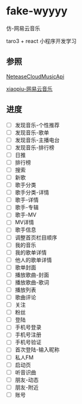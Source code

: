 # fake-wyyyy
仿-网易云音乐

taro3 + react 小程序开发学习

## 参照
[NeteaseCloudMusicApi](https://github.com/Binaryify/NeteaseCloudMusicApi)

[xiaopiu-网易云音乐](https://www.xiaopiu.com/square?searchText=%E7%BD%91%E6%98%93%E4%BA%91&libPop=project&libId=58e1d3a6770483bb5e710ae5)

## 进度
- [ ] 发现音乐-个性推荐
- [ ] 发现音乐-歌单
- [ ] 发现音乐-主播电台
- [ ] 发现音乐-排行榜
- [ ] 日推
- [ ] 排行榜
- [ ] 搜索
- [ ] 新歌
- [ ] 歌手分类
- [ ] 歌手分类-详情
- [ ] 歌手-详情
- [ ] 歌手-专辑
- [ ] 歌手-MV
- [ ] MV详情
- [ ] 歌手信息
- [ ] 调整首页栏目顺序
- [ ] 我的音乐
- [ ] 我的歌单详情
- [ ] 他人的歌单详情
- [ ] 歌单封面
- [ ] 播放歌曲-封面
- [ ] 播放歌曲-歌词
- [ ] 播放列表
- [ ] 歌曲评论
- [ ] 关注
- [ ] 粉丝
- [ ] 登陆
- [ ] 手机号登录
- [ ] 手机号注册
- [ ] 手机号验证
- [ ] 首次登陆-输入昵称
- [ ] 私人FM
- [ ] 启动页
- [ ] 听音识曲
- [ ] 朋友-动态
- [ ] 朋友-附近
- [ ] 账号